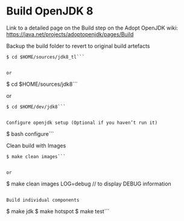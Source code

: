 # Build OpenJDK 8

Link to a detailed page on the Build step on the Adopt OpenJDK wiki: https://java.net/projects/adoptopenjdk/pages/Build

Backup the build folder to revert to original build artefacts

```
$ cd $HOME/sources/jdk8_tl```


or

```
$ cd $HOME/sources/jdk8```


or 

```
$ cd $HOME/dev/jdk8```


Configure openjdk setup (Optional if you haven’t run it)

```
$ bash configure```


Clean build with Images

```
$ make clean images```


or

```
$ make clean images LOG=debug     // to display DEBUG information 
```

Build individual components

```
$ make jdk
$ make hotspot
$ make test```
